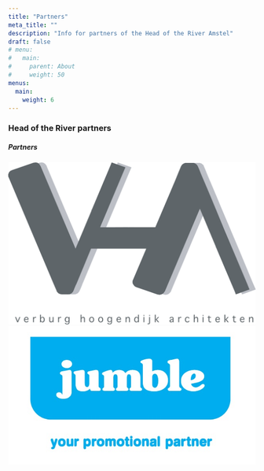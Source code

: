 ```yaml
---
title: "Partners"
meta_title: ""
description: "Info for partners of the Head of the River Amstel"
draft: false
# menu:
#   main:
#     parent: About
#     weight: 50
menus: 
  main:
    weight: 6
---
```

### Head of the River partners

<div class="bg-theme-light dark:bg-darkmode-theme-light rounded partners">
<div class="partners_logo_grid">
  <h5><span>Partners</span></h5>
  <div class="partners_grid_items">
    <!-- <div class="partners_grid_item">
      <a href="https://www.roeigoed.nl" target="_blank">
        <img src="images/partnerlogos/RG_Final_A _500w.png" caption="" alt="Roeigoed">
      </a>
    </div> -->
    <div class="partners_grid_item">
      <a href="http://www.vharch.nl" target="_blank">
        <img src="images/partnerlogos/Logo_VHA_ned.png" caption="" alt="VHARCH">
      </a>
    </div>
        <div class="partners_grid_item">
      <a href="https://jumble.nl/" target="_blank">
        <img src="images/partnerlogos/logo_jumble.jpg" caption="" alt="Jumble">
      </a>
    </div>
  </div>
</div>
</div>


